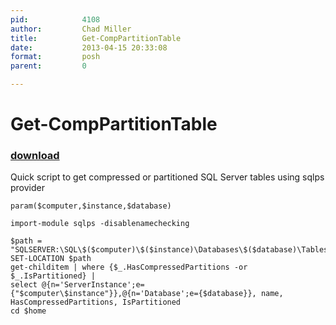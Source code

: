 ```yaml
---
pid:            4108
author:         Chad Miller
title:          Get-CompPartitionTable
date:           2013-04-15 20:33:08
format:         posh
parent:         0

---
```


# Get-CompPartitionTable

### [download](//scripts/4108.ps1)

Quick script to get compressed or partitioned SQL Server tables using sqlps provider

```posh
param($computer,$instance,$database)

import-module sqlps -disablenamechecking

$path = "SQLSERVER:\SQL\$($computer)\$($instance)\Databases\$($database)\Tables"
SET-LOCATION $path
get-childitem | where {$_.HasCompressedPartitions -or $_.IsPartitioned} | 
select @{n='ServerInstance';e={"$computer\$instance"}},@{n='Database';e={$database}}, name, HasCompressedPartitions, IsPartitioned
cd $home
```
